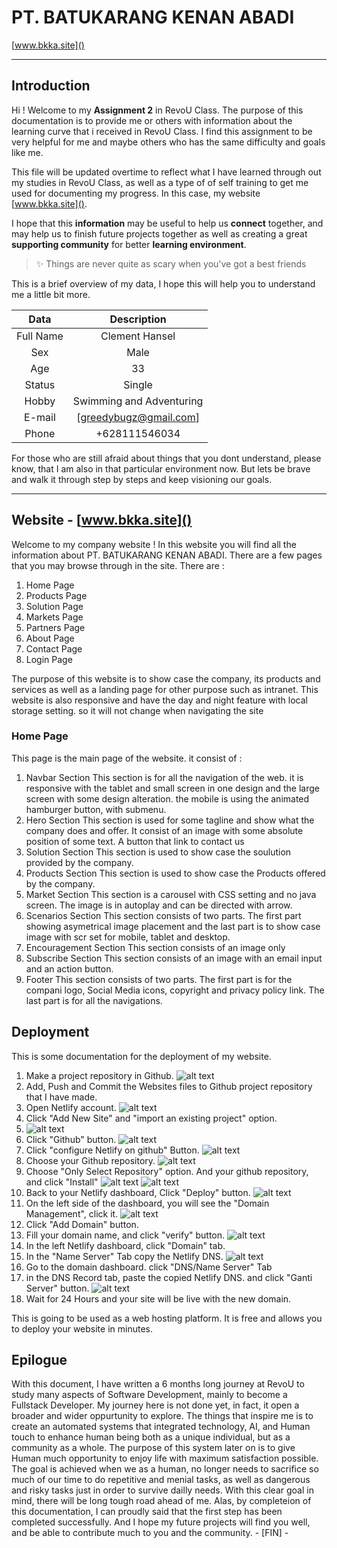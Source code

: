 # PT. BATUKARANG KENAN ABADI

[www.bkka.site]()

---

## Introduction

Hi ! Welcome to my **Assignment 2** in RevoU Class. The purpose of this documentation is to provide me or others with information about the learning curve that i received in RevoU Class. I find this assignment to be very helpful for me and maybe others who has the same difficulty and goals like me.

This file will be updated overtime to reflect what I have learned through out my studies in RevoU Class, as well as a type of of self training to get me used for documenting my progress. In this case, my website [www.bkka.site]().

I hope that this **information** may be useful to help us **connect** together, and may help us to finish future projects together as well as creating a great **supporting community** for better **learning environment**.

> ✨ Things are never quite as scary when you've got a best friends

This is a brief overview of my data, I hope this will help you to understand me a little bit more.

|   Data    |       Description        |
| :-------: | :----------------------: |
| Full Name |      Clement Hansel      |
|    Sex    |           Male           |
|    Age    |            33            |
|  Status   |          Single          |
|   Hobby   | Swimming and Adventuring |
|  E-mail   |  [greedybugz@gmail.com]  |
|   Phone   |      +628111546034       |

For those who are still afraid about things that you dont understand, please know, that I am also in that particular environment now. But lets be brave and walk it through step by steps and keep visioning our goals.

---

## Website - [www.bkka.site]()

Welcome to my company website ! In this website you will find all the information about PT. BATUKARANG KENAN ABADI. There are a few pages that you may browse through in the site. There are :

1. Home Page
2. Products Page
3. Solution Page
4. Markets Page
5. Partners Page
6. About Page
7. Contact Page
8. Login Page

The purpose of this website is to show case the company, its products and services as well as a landing page for other purpose such as intranet. This website is also responsive and have the day and night feature with local storage setting. so it will not change when navigating the site

### Home Page

This page is the main page of the website. it consist of :

1. Navbar Section
   This section is for all the navigation of the web. it is responsive with the tablet and small screen in one design and the large screen with some design alteration. the mobile is using the animated hamburger button, with submenu.
2. Hero Section
   This section is used for some tagline and show what the company does and offer. It consist of an image with some absolute position of some text. A button that link to contact us
3. Solution Section
   This section is used to show case the soulution provided by the company.
4. Products Section
   This section is used to show case the Products offered by the company.
5. Market Section
   This section is a carousel with CSS setting and no java screen. The image is in autoplay and can be directed with arrow.
6. Scenarios Section
   This section consists of two parts. The first part showing asymetrical image placement and the last part is to show case image with scr set for mobile, tablet and desktop.
7. Encouragement Section
   This section consists of an image only
8. Subscribe Section
   This section consists of an image with an email input and an action button.
9. Footer
   This section consists of two parts. The first part is for the compani logo, Social Media icons, copyright and privacy policy link. The last part is for all the navigations.

## Deployment

This is some documentation for the deployment of my website.

1. Make a project repository in Github.
   ![alt text](<Screenshot 2024-11-14 191115.png>)
2. Add, Push and Commit the Websites files to Github project repository that I have made.
3. Open Netlify account.
   ![alt text](<Screenshot 2024-11-14 194505-1.png>)
4. Click "Add New Site" and "import an existing project" option.
5. ![alt text](<Screenshot 2024-11-14 194933.png>)
6. Click "Github" button.
   ![alt text](<Screenshot 2024-11-14 194528.png>)
7. Click "configure Netlify on github" Button.
   ![alt text](<Screenshot 2024-11-14 194630.png>)
8. Choose your Github repository.
   ![alt text](<Screenshot 2024-11-14 194644.png>)
9. Choose "Only Select Repository" option. And your github repository, and click "Install"
   ![alt text](<Screenshot 2024-11-14 194723.png>)
   ![alt text](<Screenshot 2024-11-14 194740.png>)
10. Back to your Netlify dashboard, Click "Deploy" button.
    ![alt text](<Screenshot 2024-11-14 195038.png>)
11. On the left side of the dashboard, you will see the "Domain Management", click it.
    ![alt text](<Screenshot 2024-11-14 195256.png>)
12. Click "Add Domain" button.
13. Fill your domain name, and click "verify" button.
    ![alt text](<Screenshot 2024-11-14 215257.png>)
14. In the left Netlify dashboard, click "Domain" tab.
15. In the "Name Server" Tab copy the Netlify DNS.
    ![alt text](<Screenshot 2024-11-15 234320.png>)
16. Go to the domain dashboard. click "DNS/Name Server" Tab
17. in the DNS Record tab, paste the copied Netlify DNS. and click "Ganti Server" button.
    ![alt text](<Screenshot 2024-11-14 215636.png>)
18. Wait for 24 Hours and your site will be live with the new domain.

This is going to be used as a web hosting platform. It is free and allows you to deploy your website in minutes.

## Epilogue

With this document, I have written a 6 months long journey at RevoU to study many aspects of Software Development, mainly to become a Fullstack Developer. My journey here is not done yet, in fact, it open a broader and wider oppurtunity to explore. The things that inspire me is to create an automated systems that integrated technology, AI, and Human touch to enhance human being both as a unique individual, but as a community as a whole. The purpose of this system later on is to give Human much opportunity to enjoy life with maximum satisfaction possible. The goal is achieved when we as a human, no longer needs to sacrifice so much of our time to do repetitive and menial tasks, as well as dangerous and risky tasks just in order to survive dailly needs. With this clear goal in mind, there will be long tough road ahead of me. Alas, by completeion of this documentation, I can proudly said that the first step has been completed successfully. And I hope my future projects will find you well, and be able to contribute much to you and the community. - [FIN] -
